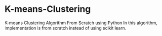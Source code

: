 # K-means-Clustering
K-means Clustering Algorithm From Scratch using Python
In this algorithm, implementation is from scratch instead of using scikit learn.
